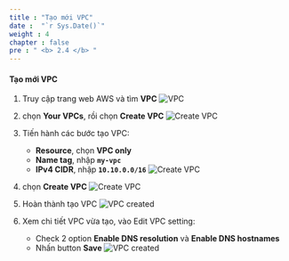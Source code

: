 ```yaml
---
title : "Tạo mới VPC"
date :  "`r Sys.Date()`" 
weight : 4
chapter : false
pre : " <b> 2.4 </b> "
---
```


#### Tạo mới VPC

1. Truy cập trang web AWS và tìm **VPC**
![VPC](/workshop01-AWS-FCJ-2024/images/2-4/01.png?width=50pc)

2. chọn **Your VPCs**, rồi chọn **Create VPC**
![Create VPC](/workshop01-AWS-FCJ-2024/images/2-4/02.png?width=50pc)

3. Tiến hành các bước tạo VPC:
    - **Resource**, chọn **VPC only**
    - **Name tag**, nhập **`my-vpc`**
    - **IPv4 CIDR**, nhập **`10.10.0.0/16`**
![Create VPC](/workshop01-AWS-FCJ-2024/images/2-4/03.png?width=50pc)

4. chọn **Create VPC**
![Create VPC](/workshop01-AWS-FCJ-2024/images/2-4/04.png?width=50pc)

5. Hoàn thành tạo VPC
![VPC created](/workshop01-AWS-FCJ-2024/images/2-4/05.png?width=50pc)

6. Xem chi tiết VPC vừa tạo, vào Edit VPC setting:
    - Check 2 option **Enable DNS resolution** và **Enable DNS hostnames**
    - Nhấn button **Save**
![VPC created](/workshop01-AWS-FCJ-2024/images/2-4/06.png?width=50pc)     